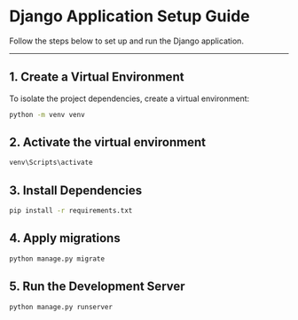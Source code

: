 # Django Application Setup Guide

Follow the steps below to set up and run the Django application.

---

## 1. Create a Virtual Environment
To isolate the project dependencies, create a virtual environment:

```bash
python -m venv venv
```

## 2. Activate the virtual environment
```bash
venv\Scripts\activate
```

## 3. Install Dependencies
```bash
pip install -r requirements.txt
```

## 4. Apply migrations
```bash
python manage.py migrate
```

## 5. Run the Development Server
```bash
python manage.py runserver
```
